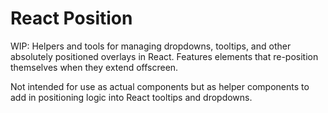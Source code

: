 React Position
==============
WIP: Helpers and tools for managing dropdowns, tooltips, and other absolutely
positioned overlays in React. Features elements that re-position themselves
when they extend offscreen.

Not intended for use as actual components but as helper components to
add in positioning logic into React tooltips and dropdowns.